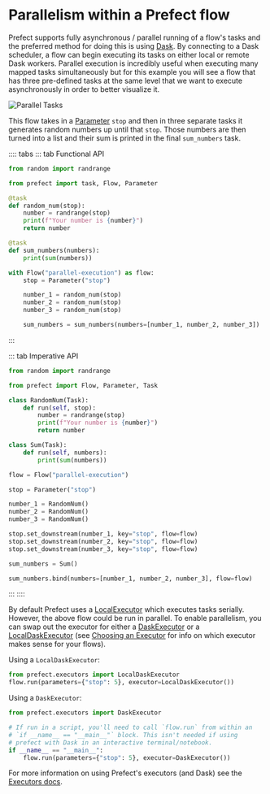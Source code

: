 # Parallelism within a Prefect flow

Prefect supports fully asynchronous / parallel running of a flow's tasks and the preferred method for doing this is using [Dask](https://dask.org/). By connecting to a Dask scheduler, a flow can begin executing its tasks on either local or remote Dask workers. Parallel execution is incredibly useful when executing many mapped tasks simultaneously but for this example you will see a flow that has three pre-defined tasks at the same level that we want to execute asynchronously in order to better visualize it.

![Parallel Tasks](/faq/parallel.png)

This flow takes in a [Parameter](/core/concepts/parameters.html) `stop` and then in three separate tasks it generates random numbers up until that `stop`. Those numbers are then turned into a list and their sum is printed in the final `sum_numbers` task.

:::: tabs
::: tab Functional API
```python
from random import randrange

from prefect import task, Flow, Parameter

@task
def random_num(stop):
    number = randrange(stop)
    print(f"Your number is {number}")
    return number

@task
def sum_numbers(numbers):
    print(sum(numbers))

with Flow("parallel-execution") as flow:
    stop = Parameter("stop")

    number_1 = random_num(stop)
    number_2 = random_num(stop)
    number_3 = random_num(stop)

    sum_numbers = sum_numbers(numbers=[number_1, number_2, number_3])
```
:::

::: tab Imperative API
```python
from random import randrange

from prefect import Flow, Parameter, Task

class RandomNum(Task):
    def run(self, stop):
        number = randrange(stop)
        print(f"Your number is {number}")
        return number

class Sum(Task):
    def run(self, numbers):
        print(sum(numbers))

flow = Flow("parallel-execution")

stop = Parameter("stop")

number_1 = RandomNum()
number_2 = RandomNum()
number_3 = RandomNum()

stop.set_downstream(number_1, key="stop", flow=flow)
stop.set_downstream(number_2, key="stop", flow=flow)
stop.set_downstream(number_3, key="stop", flow=flow)

sum_numbers = Sum()

sum_numbers.bind(numbers=[number_1, number_2, number_3], flow=flow)
```
:::
::::

By default Prefect uses a
[LocalExecutor](/api/latest/executors.html#localexecutor) which executes
tasks serially. However, the above flow could be run in parallel. To enable
parallelism, you can swap out the executor for either a
[DaskExecutor](/api/latest/executors.html#daskexecutor) or a
[LocalDaskExecutor](/api/latest/executors.md#localdaskexecutor) (see
[Choosing an
Executor](/orchestration/flow_config/executors.html#choosing-an-executor) for
info on which executor makes sense for your flows).

Using a `LocalDaskExecutor`:

```python
from prefect.executors import LocalDaskExecutor
flow.run(parameters={"stop": 5}, executor=LocalDaskExecutor())
```

Using a `DaskExecutor`:

```python
from prefect.executors import DaskExecutor

# If run in a script, you'll need to call `flow.run` from within an
# `if __name__ == "__main__"` block. This isn't needed if using
# prefect with Dask in an interactive terminal/notebook.
if __name__ == "__main__":
    flow.run(parameters={"stop": 5}, executor=DaskExecutor())
```

For more information on using Prefect's executors (and Dask) see the
[Executors docs](/orchestration/flow_config/executors.html#choosing-an-executor).
